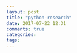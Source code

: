 ```yaml
---
layout: post
title: "python-research"
date: 2017-07-22 12:31
comments: true
categories: 
tags: 
---
```

